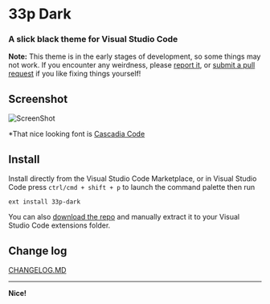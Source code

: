 # 33p Dark

### A slick black theme for Visual Studio Code

**Note:** This theme is in the early stages of development, so some things may not work. If you encounter any weirdness, please [report it](https://github.com/33p/33p-dark/issues), or [submit a pull request](https://github.com/33p/33p-dark) if you like fixing things yourself!


## Screenshot

![ScreenShot](https://raw.githubusercontent.com/33p/33p-dark/master/screenshot.png)

\*That nice looking font is [Cascadia Code](https://github.com/microsoft/cascadia-code)


## Install

Install directly from the Visual Studio Code Marketplace, or in Visual Studio Code press `ctrl/cmd + shift + p` to launch the command palette then run
```
ext install 33p-dark
```

You can also [download the repo](https://github.com/33p/33p-dark) and manually extract it to your Visual Studio Code extensions folder.


## Change log

[CHANGELOG.MD](https://github.com/33p/33p-dark/blob/master/CHANGELOG.md)

---

**Nice!**